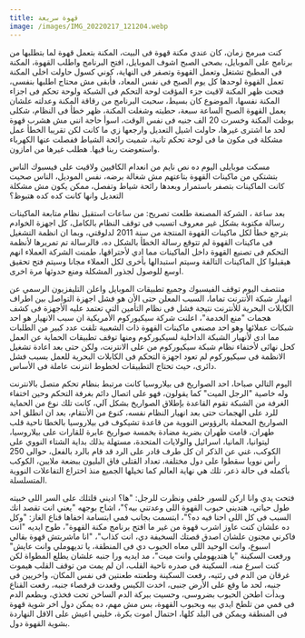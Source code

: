 ```yaml
---
title: قهوة سريعة
image: /images/IMG_20220217_121204.webp
---
```


كنت مبرمج زمان، كان عندي مكنة قهوة فى البيت، المكنة بتعمل قهوة لما بتطلبها من برنامج على الموبايل، بصحى الصبح اشوف الموبايل، افتح البرنامج واطلب القهوة، المكنة فى المطبخ تشتغل وتعمل القهوة وتصفر فى النهاية، كوني كسول حاولت اخلى المكنة تعمل القهوة لوحدها كل يوم الصبح فى نفس المعاد، فأبقى مش محتاج اطلبها بنفسى، فتحت ظهر المكنة لاقيت جزء المؤقت لوحة التحكم فى الشبكة ولوحة تحكم فى اجزاء المكنة نفسها، الموضوع كان بسيط، سحبت البرنامج من رقاقة المكنة وعدلته علشان يعمل القهوة الصبح الساعة سبعة، حطيته وشغلت المكنة، ظهر خطأ فى النظام، شكلى بوظت المكنة وخسرت 20 الف جنيه فى نفس الوقت، اسوأ حاجة انني مش هشرب قهوة لحد ما اشترى غيرها، حاولت اشيل التعديل وارجعها زي ما كانت لكن تقريبا الخطأ عمل مشكلة فى مكون ما فى لوحة تحكم تانية، شميت رائحة الشياط ففصلت عنها الكهرباء واستعوضت ربنا فيها. هطلب غيرها من امازون.

مسكت موبايلى اليوم ده نص نايم من انعدام الكافيين ولاقيت على فيسبوك الناس بتشتكي من ماكينات القهوة بتاعتهم مش شغالة برضه، نفس الموديل، الناس صحيت كانت الماكينات بتصفر باستمرار وبعدها رائحة شياط وتفصل، ممكن يكون مش مشكلة التعديل وانها كانت كده كده هتبوظ؟

بعد ساعة ، الشركة المصنعة طلعت تصريح: من ساعات استقبل نظام متابعة الماكينات رسالة مكتوبة بشكل غير معروف اتسبب فى توقف النظام بالكامل، كل اجهزة الخوادم بترجع خطأ لكل ماكينات القهوة المنتجة من سنة 2011 لدلوقتي، وبما ان انظمة التشغيل فى ماكينات القهوة لم تتوقع رسالة الخطأ بالشكل ده، فالرسالة تم تمريرها لأنظمة التحكم فى تصنيع القهوة داخل الماكينات مما ادي لأحتراقها، طمنت الشركة العملاء انهم هيقبلوا كل الماكينات التالفة وسيتم استبدالها بأخرى لكل العملاء مجانا وسيتم فتح تحقيق اوسع للوصول لجذور المشكلة ومنع حدوثها مرة اخرى.

منتصف اليوم توقف الفيسبوك وجميع تطبيقات الموبايل واعلن التليفزيون الرسمي عن انهيار شبكة الأنترنت تماما، السبب المعلن حتى الأن هو فشل اجهزة التواصل بين اطراف الكابلات البحرية للأنترنت نتيجة فشل فى نظام التأمين التي تعتمد عليه الأجهزة فى كشف هجمات "منع الخدمة"، اعلنت شركة سيكيوركوم الأمريكية ان سبب الانهيار هو احد شبكات عملائها وهو احد مصنعي ماكينات القهوة ذات الشعبية تلقت عدد كبير من الطلبات مما ادى لأنهيار الشبكة الداخلية لسيكيوركوم ومنها توقف تطبيقات الحماية عن العمل كحل نهائى لأختفاء نظام شبكة سيكيوركوم من على الانترنت، ولكن حتى بعد اعادة تشغيل الانظمة فى سيكيوركوم لم تعود اجهزة التحكم فى الكابلات البحرية للعمل بسبب فشل دائرى، حيث تحتاج التطبيقات لخطوط انترنت عاملة فى الأساس.

اليوم التالي صباحا، احد الصواريخ فى بيلاروسيا كانت مرتبط بنظام تحكم متصل بالانترنت وله خاصية "الرجل الميت" كما يقولون، فهو على اتصال دائم بغرفة التحكم وحين اختفاء الغرفة من الشبكة تقوم القاعدة بإطلاق الصواريخ بشكل آلي، كانت تلك نوع من الحماية للرد على الهجمات حتى بعد انهيار النظام نفسه، كنوع من الأنتقام، بعد ان انطلق احد الصواريخ المحملة بالرؤوس النووية من قاعدة تشيكوف فى بيلاروسيا بالخطا ناحية قلب طهران، قامت طهران بضربة مضادة بخمسة صواريخ عابرة للقارات على بيلاروسيا، ليتوانيا، المانيا، اسرائيل والولايات المتحدة، مستهلة بذلك بداية الشتاء النووي على الكوكب، غني عن الذكر ان كل طرف قادر على الرد قد قام بالرد بالفعل، حوالى 250 رأس نوويا سقطوا على دول مختلفة، تعداد القتلى فاق البليون ببضعة ملايين، الكوكب بأكمله فى حالة ذعر، تلك هي نهاية العالم كما تخيلها الجميع منذ اختراع التفاعلات النووية المتسلسلة.

فتحت يدي وانا اركن للسور خلفى ونظرت للرجل: "ها؟ اديني قلتلك على السر اللى خبيته طول حياتي، هتديني حبوب القهوة اللى وعدتني بيه؟"، اشاح بوجهه "يعني انت تقصد انك السبب فى كل اللى احنا فيه ده؟"، ابتسمت بجانب فمي ابتسامة اخفاها قناع الغاز: "وكل ده علشان كنت عاوز اشرب قهوة من غير ما افتح برنامج مكنة القهوة"، طوح ايديه "انت فاكرني مجنون علشان اصدق قصتك السخيفة دي، انت كذاب"، "انا ماشربتش قهوة بقالي اسبوع، وانت الوحيد اللى معاه الحبوب دي فى المنطقة، يا تديهوملي وانت عايش" ورفعت السكينة "يا هتديهوملي وانت ميت"، مد ايديه ورا جنبه علشان يطلع المطواة لكن كنت اسرع منه، السكينة فى صدره ناحية القلب، ان لم يمت من توقف القلب هيموت غرقان من الدم فى رئتيه، رفعت السكينة وطعنته طعنتين فى نفس المكان، واخريين فى جنبه، لحد ما وقع على الأرض جنبى، اخدت الكيس وقعدت قرفصاء جنبه، رفعت القناع وبدأت اطحن الحبوب بضروسى، وحسيت ببركة الدم الساخن تحت فخذي، وبطعم الدم فى فمي من تلطخ ايدي بيه وبحبوب القهوة، بس مش مهم، ده يمكن دول اخر شوية قهوة فى المنطقة ويمكن فى البلد كلها، احتمال اموت بكرة، خليني اعيش على الاقل النهاردة بشوية القهوة دول.
